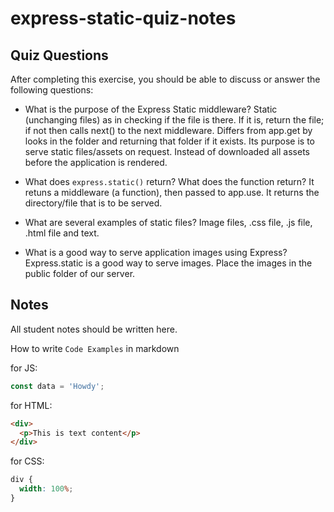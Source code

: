 # express-static-quiz-notes

## Quiz Questions

After completing this exercise, you should be able to discuss or answer the following questions:

- What is the purpose of the Express Static middleware?
  Static (unchanging files) as in checking if the file is there. If it is, return the file; if not then calls next() to the next middleware.
  Differs from app.get by looks in the folder and returning that folder if it exists.
  Its purpose is to serve static files/assets on request. Instead of downloaded all assets before the application is rendered.

- What does `express.static()` return?
  What does the function return? It retuns a middleware (a function), then passed to app.use.
  It returns the directory/file that is to be served.

- What are several examples of static files?
  Image files, .css file, .js file, .html file and text.

- What is a good way to serve application images using Express?
  Express.static is a good way to serve images. Place the images in the public folder of our server.

## Notes

All student notes should be written here.

How to write `Code Examples` in markdown

for JS:

```javascript
const data = 'Howdy';
```

for HTML:

```html
<div>
  <p>This is text content</p>
</div>
```

for CSS:

```css
div {
  width: 100%;
}
```
